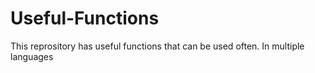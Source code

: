 # Useful-Functions
This reprository has useful functions that can be used often. In multiple languages
